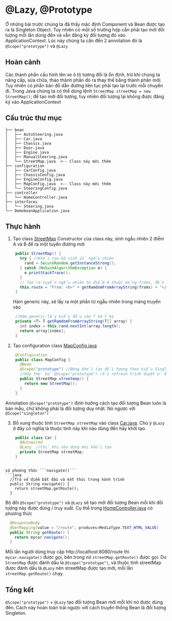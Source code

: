 # @Lazy, @Prototype

Ở những bài trước chúng ta đã thấy mặc định Component và Bean được tạo ra là Singleton Object. Tuy nhiên có một số trường hợp cần phải tạo mới đối tượng mỗi lần dùng đến và vẫn đăng ký đối tượng đó vào ApplicationContext. Lúc này chúng ta cần đến 2 annotation đó là ```@Scope("prototype")``` và ```@Lazy```

## Hoàn cảnh
Các thành phần cấu hình lên xe ô tô tương đối là ổn định, trừ khi chúng ta nâng cấp, sửa chữa, tháo thành phần đó ra thay thế bằng thành phần mới. Tuy nhiên có phần bản đồ dẫn đường liên tục phải tạo lại trước mỗi chuyến đi. Trong Java chúng ta có thể dùng lệnh 
```StreetMap streetMap = new StreetMap()```; để tạo mới đối tượng, tuy nhiên đối tượng lại không được đăng ký vào ApplicationContext


## Cấu trúc thư mục

```
├── bean
│   ├── AutoSteering.java
│   ├── Car.java
│   ├── Chassis.java
│   ├── Door.java
│   ├── Engine.java
│   ├── ManualSteering.java
│   └── StreetMap.java  <-- Class này mới thêm
├── configuration
│   ├── CarConfig.java
│   ├── ChassisConfig.java
│   ├── EngineConfig.java
│   ├── MapConfig.java  <-- Class này mới thêm
│   └── SteeringConfig.java
├── controller
│   └── HomeController.java
├── interfaces
│   └── Steering.java
└── DemobeanApplication.java
```

## Thực hành
1. Tạo class [StreetMap](src/main/java/vn/techmaster/demobean/bean/StreetMap.java)
   Constructor của class này, sinh ngẫu nhiên 2 điểm A và B để ra một tuyến đường mới
   ```java
    public StreetMap() {  
      try { //Khởi tạo bộ sinh số ngẫu nhiên
        rand = SecureRandom.getInstanceStrong();
      } catch (NoSuchAlgorithmException e) {      
        e.printStackTrace();
      }
      // Tạo ra tuyến ngẫu nhiên từ điểm A thuộc mảng froms, đến điểm B thuộc mảng tos
      this.route = "From: <b>" + getRamdomFromArrayString(froms) + "</b> -> To: <b>" + getRamdomFromArrayString(tos) + "</b>";
    }
   ```

   Hàm generic này, sẽ lấy ra một phần tử ngẫu nhiên trong mảng truyền vào
   ```java
    //Hàm generic lấy kiểu đầu vào T bất kỳ
    private <T> T getRamdomFromArrayString(T[] array) {
      int index = this.rand.nextInt(array.length);
      return array[index];
    }
   ```

2. Tạo configuration class [MapConfig.java](src/main/java/vn/techmaster/demobean/configuration/MapConfig.java)
   ```java
    @Configuration
    public class MapConfig {
      @Bean
      @Scope("prototype") //Đừng khởi tạo đối tượng theo kiểu Singleton truyền thống nữa!
      //Hãy thử bỏ @Scope("prototype") rồi refresh trình duyệt ở địa chỉ http://localhost:8080/route vài lần
      public StreetMap streetmap() {    
        return new StreetMap();
      }
    }
   ```
  Annotation ```@Scope("prototype")``` định hướng cách tạo đối tượng Bean luôn là bản mẫu, chứ không phải là đối tượng duy nhất. Nó ngược với ```@Scope("singleton")```

3. Bổ xung thuộc tính ```StreetMap streetMap``` vào class [Car.java](src/main/java/vn/techmaster/demobean/bean/StreetMap.java). Chú ý ```@Lazy``` ở đây có nghĩa là thuộc tính này khi nào dùng đến hãy khởi tạo.
   ```java
    public class Car {
      @Autowired
      @Lazy  //Chỉ khi nào dùng mới khởi tạo
      private StreetMap streetMap;
    }
  ```

  và phương thức ```navigate()```
  ```java
    //Trả về điểm bắt đầu và kết thúc trong hành trình
    public String navigate() {
      return streetMap.getRoute();
    }
  ```

  Bộ đôi ```@Scope("prototype")``` và ```@Lazy``` sẽ tạo mới đối tượng Bean mỗi khi đối tượng này được dùng / truy xuất. Cụ thể trong [HomeController.java](src/main/java/vn/techmaster/demobean/DemobeanApplication.java) có phương thức 
  ```java
    @ResponseBody
    @GetMapping(value = "/route", produces=MediaType.TEXT_HTML_VALUE)
    public String getRoute() {
      return mycar.navigate();
    }
  ```

  Mỗi lần người dùng truy cập http://localhost:8080/route thì ```mycar.navigate()``` được gọi, bên trong nó ```streetMap.getRoute()``` được gọi. Do ```StreetMap``` được đánh dấu là ```@Scope("prototype")```, và thuộc tính streetMap được đánh dấu là ```@Lazy``` nên streetMap được tạo mới, mỗi lần ```streetMap.getRoute()``` chạy.


## Tổng kết
  ```@Scope("prototype")``` + ```@Lazy``` tạo đối tượng Bean mới mỗi khi nó được dùng đến. Cách này hoàn toàn trái ngược với cách truyền thống Bean là đối tượng Singleton.